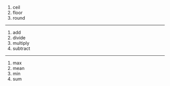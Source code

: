 1. ceil
1. floor
1. round

---
1. add 
1. divide
1. multiply
1. subtract

---
1. max
1. mean
1. min
1. sum